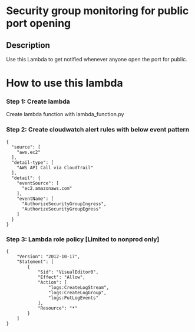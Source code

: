 # Security group monitoring for public port opening

## Description
Use this Lambda to get notified whenever anyone open the port for public.

# How to use this lambda

### Step 1: Create lambda
Create lambda function with lambda_function.py

### Step 2: Create cloudwatch alert rules with below event pattern
```
{
  "source": [
    "aws.ec2"
  ],
  "detail-type": [
    "AWS API Call via CloudTrail"
  ],
  "detail": {
    "eventSource": [
      "ec2.amazonaws.com"
    ],
    "eventName": [
      "AuthorizeSecurityGroupIngress",
      "AuthorizeSecurityGroupEgress"
    ]
  }
}
```

### Step 3: Lambda role policy [Limited to nonprod only]
```
{
    "Version": "2012-10-17",
    "Statement": [
        {
            "Sid": "VisualEditor0",
            "Effect": "Allow",
            "Action": [
                "logs:CreateLogStream",
                "logs:CreateLogGroup",
                "logs:PutLogEvents"
            ],
            "Resource": "*"
        }
    ]
}
```
